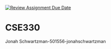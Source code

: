 [![Review Assignment Due Date](https://classroom.github.com/assets/deadline-readme-button-24ddc0f5d75046c5622901739e7c5dd533143b0c8e959d652212380cedb1ea36.svg)](https://classroom.github.com/a/SD_VAUg7)
# CSE330
Jonah Schwartzman-501556-jonahschwartzman
